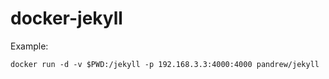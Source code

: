 # docker-jekyll


Example:
```
docker run -d -v $PWD:/jekyll -p 192.168.3.3:4000:4000 pandrew/jekyll
```
